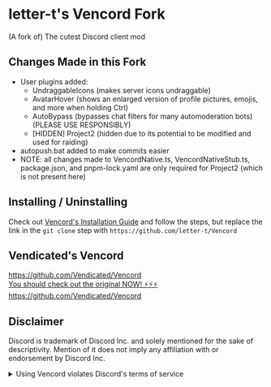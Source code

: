 # letter-t's Vencord Fork

(A fork of) The cutest Discord client mod

## Changes Made in this Fork

-   User plugins added:
    -   UndraggableIcons (makes server icons undraggable)
    -   AvatarHover (shows an enlarged version of profile pictures, emojis, and more when holding Ctrl)
    -   AutoBypass (bypasses chat filters for many automoderation bots) (PLEASE USE RESPONSIBLY)
    -   \[HIDDEN\] Project2 (hidden due to its potential to be modified and used for raiding)
-   autopush.bat added to make commits easier
-   NOTE: all changes made to VencordNative.ts, VencordNativeStub.ts, package.json, and pnpm-lock.yaml are only required for Project2 (which is not present here)


## Installing / Uninstalling

Check out [Vencord's Installation Guide](https://github.com/Vendicated/Vencord/blob/main/docs/1_INSTALLING.md) and follow the steps, but replace the link in the `git clone` step with `https://github.com/letter-t/Vencord`


## Vendicated's Vencord

<https://github.com/Vendicated/Vencord>\
[You should check out the original NOW! ⚡⚡⚡](https://github.com/Vendicated/Vencord)\
<https://github.com/Vendicated/Vencord>


## Disclaimer

Discord is trademark of Discord Inc. and solely mentioned for the sake of descriptivity.
Mention of it does not imply any affiliation with or endorsement by Discord Inc.

<details>
<summary>Using Vencord violates Discord's terms of service</summary>

Client modifications are against Discord’s Terms of Service.

However, Discord is pretty indifferent about them and there are no known cases of users getting banned for using client mods! So you should generally be fine as long as you don’t use any plugins that implement abusive behaviour. But no worries, all inbuilt plugins are safe to use!

Regardless, if your account is very important to you and it getting disabled would be a disaster for you, you should probably not use any client mods (not exclusive to Vencord), just to be safe

Additionally, make sure not to post screenshots with Vencord in a server where you might get banned for it

</details>
